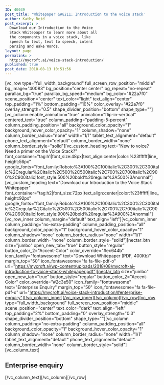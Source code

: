 ```yaml
---
ID: 40039
post_title: 'Whitepaper &#8211; Introduction to the voice stack'
author: Kathy Reid
post_excerpt: >
  Download our Introduction to the Voice
  Stack Whitepaper to learn more about all
  the components in a voice stack, like
  speech to text, text to speech, intent
  parsing and Wake Words.
layout: page
permalink: >
  http://mycroft.ai/voice-stack-introduction/
published: true
post_date: 2018-08-13 10:51:56
---
```

[vc_row type="full_width_background" full_screen_row_position="middle" bg_image="40083" bg_position="center center" bg_repeat="no-repeat" parallax_bg="true" parallax_bg_speed="medium" bg_color="#22a7f0" scene_position="center" text_color="light" text_align="center" top_padding="1%" bottom_padding="10%" color_overlay="#22a7f0" overlay_strength="0.5" shape_divider_position="bottom" shape_type=""][vc_column enable_animation="true" animation="flip-in-vertical" centered_text="true" column_padding="padding-5-percent" column_padding_position="all" background_color_opacity="1" background_hover_color_opacity="1" column_shadow="none" column_border_radius="none" width="1/1" tablet_text_alignment="default" phone_text_alignment="default" column_border_width="none" column_border_style="solid"][vc_custom_heading text="New to voice? Need a primer on the Voice Stack?" font_container="tag:h1|font_size:48px|text_align:center|color:%23ffffff|line_height:56px" google_fonts="font_family:Roboto%3A100%2C100italic%2C300%2C300italic%2Cregular%2Citalic%2C500%2C500italic%2C700%2C700italic%2C900%2C900italic|font_style:500%20bold%20regular%3A500%3Anormal"][vc_custom_heading text="Download our
Introduction to the Voice Stack Whitepaper" font_container="tag:h2|font_size:72px|text_align:center|color:%23ffffff|line_height:92px" google_fonts="font_family:Roboto%3A100%2C100italic%2C300%2C300italic%2Cregular%2Citalic%2C500%2C500italic%2C700%2C700italic%2C900%2C900italic|font_style:900%20bold%20regular%3A900%3Anormal"][vc_row_inner column_margin="default" text_align="left"][vc_column_inner column_padding="no-extra-padding" column_padding_position="all" background_color_opacity="1" background_hover_color_opacity="1" column_shadow="none" column_border_radius="none" width="1/1" column_border_width="none" column_border_style="solid"][nectar_btn size="jumbo" open_new_tab="true" button_style="regular" button_color_2="Accent-Color" color_override="#ec644b" icon_family="fontawesome" text="Download Whitepaper (PDF, 400Kb)" margin_top="50" icon_fontawesome="fa fa-file-pdf-o" url="https://mycroft.ai/wp-content/uploads/2018/08/mycroft-ai-introduction-to-voice-stack-whitepaper.pdf"][nectar_btn size="jumbo" open_new_tab="true" button_style="regular" button_color_2="Accent-Color" color_override="#2c3e50" icon_family="fontawesome" text="Enterprise Enquiry" margin_top="50" icon_fontawesome="fa fa-file-pdf-o" url="https://mycroft.ai/voice-stack-introduction/#enterprise-enquiry"][/vc_column_inner][/vc_row_inner][/vc_column][/vc_row][vc_row type="full_width_background" full_screen_row_position="middle" scene_position="center" text_color="dark" text_align="left" top_padding="2%" bottom_padding="0" overlay_strength="0.3" shape_divider_position="bottom" shape_type=""][vc_column column_padding="no-extra-padding" column_padding_position="all" background_color_opacity="1" background_hover_color_opacity="1" column_shadow="none" column_border_radius="none" width="1/1" tablet_text_alignment="default" phone_text_alignment="default" column_border_width="none" column_border_style="solid"][vc_column_text]
<h2>Enterprise enquiry</h2>
<div><script src="https://mycroftai.activehosted.com/f/embed.php?id=22" type="text/javascript" charset="utf-8"></script></div>
[/vc_column_text][/vc_column][/vc_row]